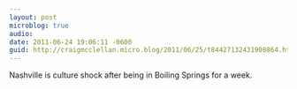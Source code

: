 ```yaml
---
layout: post
microblog: true
audio: 
date: 2011-06-24 19:06:11 -0600
guid: http://craigmcclellan.micro.blog/2011/06/25/t84427132431908864.html
---
```

Nashville is culture shock after being in Boiling Springs for a week.
